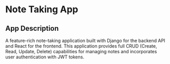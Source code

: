 # Note Taking App
## App Description
A feature-rich note-taking application built with Django for the backend API and React for the frontend. This application provides full CRUD (Create, Read, Update, Delete) capabilities for managing notes and incorporates user authentication with JWT tokens.


